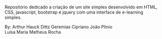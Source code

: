 Repositório dedicado a criação de um site simples desenvolvido em HTML, CSS, javascript, bootstrap e jquery com uma interface de e-learning simples.

By: Arthur Hauck Dittz
    Geremias Cipriano
    João Plinio<br>
    Luísa Maria
    Matheus Rocha
